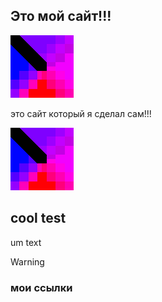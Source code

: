 <div aling="center">
  
## Это мой сайт!!!
![Logo](icon-desc.png)

это сайт который я сделал сам!!!

</div>

[![site](icon-desc.png)](https://maxidomer.github.io/site/)


## cool test
um text

> [!WARNING]
>
> ### мои ссылки
> 
> 
> 
> 
> 
> 
> 
>
